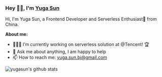 ### Hey 👋🏽, I'm [Yuga Sun](https://yugasun.com)

Hi, I'm Yuga Sun, a Frontend Developer and Serverless Enthusiast🚀 from China.

**About me:**

- 👨🏽‍💻 I’m currently working on serverless solution at @Tencent! 🏆
- 💬 Ask me about anything, I am happy to help
- 📫 How to reach me: yuga.sun.bj@gmail.com

![yugasun's github stats](https://github-readme-stats.vercel.app/api?username=yugasun&show_icons=true&hide_border=true&theme=vue)
